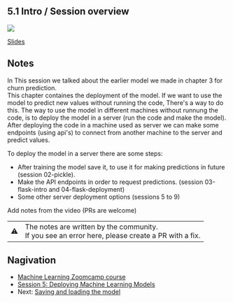 
## 5.1 Intro / Session overview

<a href="https://www.youtube.com/watch?v=agIFak9A3m8"><img src="images/thumbnail-5-01.jpg"></a>
 

[Slides](https://www.slideshare.net/AlexeyGrigorev/ml-zoomcamp-5-model-deployment)


## Notes


In This session we talked about the earlier model we made in chapter 3 for churn prediction. <br>
This chapter containes the deployment of the model. If we want to use the model to predict new values without running the code, There's a way to do this. The way to use the model in different machines without runnung the code, is to deploy the model in a server (run the code and make the model). After deploying the code in a machine used as server we can make some endpoints (using api's) to connect from another machine to the server and predict values.

To deploy the model in a server there are some steps:
- After training the model save it, to use it for making predictions in future (session 02-pickle).
- Make the API endpoints in order to request predictions. (session 03-flask-intro and 04-flask-deployment)
- Some other server deployment options (sessions 5 to 9)

Add notes from the video (PRs are welcome)
<table>
   <tr>
      <td>⚠️</td>
      <td>
         The notes are written by the community. <br>
         If you see an error here, please create a PR with a fix.
      </td>
   </tr>
</table>


## Nagivation

* [Machine Learning Zoomcamp course](../)
* [Session 5: Deploying Machine Learning Models](./)
* Next: [Saving and loading the model](02-pickle.md)
